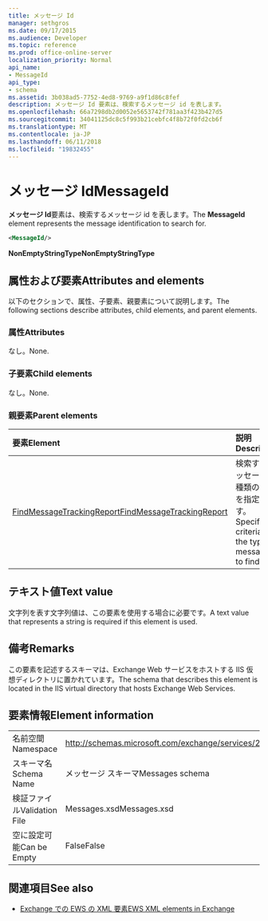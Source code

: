 ```yaml
---
title: メッセージ Id
manager: sethgros
ms.date: 09/17/2015
ms.audience: Developer
ms.topic: reference
ms.prod: office-online-server
localization_priority: Normal
api_name:
- MessageId
api_type:
- schema
ms.assetid: 3b038ad5-7752-4ed8-9769-a9f1d86c8fef
description: メッセージ Id 要素は、検索するメッセージ id を表します。
ms.openlocfilehash: 66a7298db2d0052e5653742f781aa3f423b427d5
ms.sourcegitcommit: 34041125dc8c5f993b21cebfc4f8b72f0fd2cb6f
ms.translationtype: MT
ms.contentlocale: ja-JP
ms.lasthandoff: 06/11/2018
ms.locfileid: "19832455"
---
```

# <a name="messageid"></a><span data-ttu-id="c5773-103">メッセージ Id</span><span class="sxs-lookup"><span data-stu-id="c5773-103">MessageId</span></span>

<span data-ttu-id="c5773-104">**メッセージ Id**要素は、検索するメッセージ id を表します。</span><span class="sxs-lookup"><span data-stu-id="c5773-104">The **MessageId** element represents the message identification to search for.</span></span> 
  
```XML
<MessageId/>
```

 <span data-ttu-id="c5773-105">**NonEmptyStringType**</span><span class="sxs-lookup"><span data-stu-id="c5773-105">**NonEmptyStringType**</span></span>
## <a name="attributes-and-elements"></a><span data-ttu-id="c5773-106">属性および要素</span><span class="sxs-lookup"><span data-stu-id="c5773-106">Attributes and elements</span></span>

<span data-ttu-id="c5773-107">以下のセクションで、属性、子要素、親要素について説明します。</span><span class="sxs-lookup"><span data-stu-id="c5773-107">The following sections describe attributes, child elements, and parent elements.</span></span>
  
### <a name="attributes"></a><span data-ttu-id="c5773-108">属性</span><span class="sxs-lookup"><span data-stu-id="c5773-108">Attributes</span></span>

<span data-ttu-id="c5773-109">なし。</span><span class="sxs-lookup"><span data-stu-id="c5773-109">None.</span></span>
  
### <a name="child-elements"></a><span data-ttu-id="c5773-110">子要素</span><span class="sxs-lookup"><span data-stu-id="c5773-110">Child elements</span></span>

<span data-ttu-id="c5773-111">なし。</span><span class="sxs-lookup"><span data-stu-id="c5773-111">None.</span></span>
  
### <a name="parent-elements"></a><span data-ttu-id="c5773-112">親要素</span><span class="sxs-lookup"><span data-stu-id="c5773-112">Parent elements</span></span>

|<span data-ttu-id="c5773-113">**要素**</span><span class="sxs-lookup"><span data-stu-id="c5773-113">**Element**</span></span>|<span data-ttu-id="c5773-114">**説明**</span><span class="sxs-lookup"><span data-stu-id="c5773-114">**Description**</span></span>|
|:-----|:-----|
|[<span data-ttu-id="c5773-115">FindMessageTrackingReport</span><span class="sxs-lookup"><span data-stu-id="c5773-115">FindMessageTrackingReport</span></span>](findmessagetrackingreport.md) <br/> |<span data-ttu-id="c5773-116">検索するメッセージの種類の条件を指定します。</span><span class="sxs-lookup"><span data-stu-id="c5773-116">Specifies criteria for the types of messages to find.</span></span>  <br/> |
   
## <a name="text-value"></a><span data-ttu-id="c5773-117">テキスト値</span><span class="sxs-lookup"><span data-stu-id="c5773-117">Text value</span></span>

<span data-ttu-id="c5773-118">文字列を表す文字列値は、この要素を使用する場合に必要です。</span><span class="sxs-lookup"><span data-stu-id="c5773-118">A text value that represents a string is required if this element is used.</span></span>
  
## <a name="remarks"></a><span data-ttu-id="c5773-119">備考</span><span class="sxs-lookup"><span data-stu-id="c5773-119">Remarks</span></span>

<span data-ttu-id="c5773-120">この要素を記述するスキーマは、Exchange Web サービスをホストする IIS 仮想ディレクトリに置かれています。</span><span class="sxs-lookup"><span data-stu-id="c5773-120">The schema that describes this element is located in the IIS virtual directory that hosts Exchange Web Services.</span></span>
  
## <a name="element-information"></a><span data-ttu-id="c5773-121">要素情報</span><span class="sxs-lookup"><span data-stu-id="c5773-121">Element information</span></span>

|||
|:-----|:-----|
|<span data-ttu-id="c5773-122">名前空間</span><span class="sxs-lookup"><span data-stu-id="c5773-122">Namespace</span></span>  <br/> |http://schemas.microsoft.com/exchange/services/2006/messages  <br/> |
|<span data-ttu-id="c5773-123">スキーマ名</span><span class="sxs-lookup"><span data-stu-id="c5773-123">Schema Name</span></span>  <br/> |<span data-ttu-id="c5773-124">メッセージ スキーマ</span><span class="sxs-lookup"><span data-stu-id="c5773-124">Messages schema</span></span>  <br/> |
|<span data-ttu-id="c5773-125">検証ファイル</span><span class="sxs-lookup"><span data-stu-id="c5773-125">Validation File</span></span>  <br/> |<span data-ttu-id="c5773-126">Messages.xsd</span><span class="sxs-lookup"><span data-stu-id="c5773-126">Messages.xsd</span></span>  <br/> |
|<span data-ttu-id="c5773-127">空に設定可能</span><span class="sxs-lookup"><span data-stu-id="c5773-127">Can be Empty</span></span>  <br/> |<span data-ttu-id="c5773-128">False</span><span class="sxs-lookup"><span data-stu-id="c5773-128">False</span></span>  <br/> |
   
## <a name="see-also"></a><span data-ttu-id="c5773-129">関連項目</span><span class="sxs-lookup"><span data-stu-id="c5773-129">See also</span></span>



- [<span data-ttu-id="c5773-130">Exchange での EWS の XML 要素</span><span class="sxs-lookup"><span data-stu-id="c5773-130">EWS XML elements in Exchange</span></span>](ews-xml-elements-in-exchange.md)

